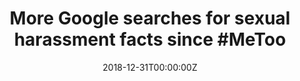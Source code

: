 ---
date: '2018-12-31T00:00:00Z'
external_link: https://web.archive.org/web/20210616055548/https://www.thestar.com.my/tech/tech-news/2018/12/31/more-google-searches-for-sexual-harassment-facts-since-metoo/
image:
  focal_point: Smart
original_link: https://www.thestar.com.my/tech/tech-news/2018/12/31/more-google-searches-for-sexual-harassment-facts-since-metoo/
summary: 'For the study, researchers monitored the volume of Google searches originating
  in the US from Jan 1, 2010 through June 15, 2018 related to sexual harassment and
  assault. During the last eight months of the study period - after #MeToo began -
  there were 40 to 54 million Google searches related to sexual harassment or assault,
  the greatest number of searches on this topic ever recorded in the US, the study
  found. Searches related specifically to reporting sexual harassment and assault
  were 30% higher than expected over the last eight months of the study. And searches
  related to preventive training for sexual harassment and assault were 51% higher
  than expected. These results suggest that #MeToo may have reduced the stigma of
  reporting or discussing sexual harassment and assault, the authors conclude.'
title: 'More Google searches for sexual harassment facts since #MeToo'
---